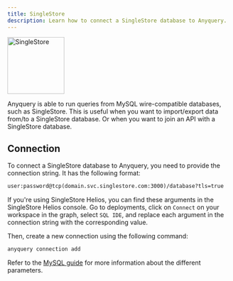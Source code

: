 ```yaml
---
title: SingleStore
description: Learn how to connect a SingleStore database to Anyquery.
---
```


<img src="/icons/singlestore.svg" alt="SingleStore" width="128" />

Anyquery is able to run queries from MySQL wire-compatible databases, such as SingleStore. This is useful when you want to import/export data from/to a SingleStore database. Or when you want to join an API with a SingleStore database.

## Connection

To connect a SingleStore database to Anyquery, you need to provide the connection string. It has the following format:

```txt
user:password@tcp(domain.svc.singlestore.com:3000)/database?tls=true
```

If you're using SingleStore Helios, you can find these arguments in the SingleStore Helios console. Go to deployments, click on `Connect` on your workspace in the graph, select `SQL IDE`, and replace each argument in the connection string with the corresponding value.

Then, create a new connection using the following command:

```bash
anyquery connection add
```

Refer to the [MySQL guide](../mysql) for more information about the different parameters.
